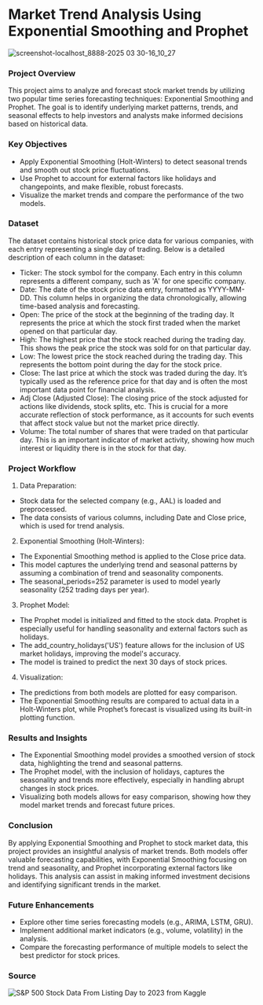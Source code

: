 # Market Trend Analysis Using Exponential Smoothing and Prophet

![screenshot-localhost_8888-2025 03 30-16_10_27](https://github.com/user-attachments/assets/0c464028-3a9d-4195-a83d-82b1770c891d)

### Project Overview

This project aims to analyze and forecast stock market trends by utilizing two popular time series forecasting techniques: Exponential Smoothing and Prophet. The goal is to identify underlying market patterns, trends, and seasonal effects to help investors and analysts make informed decisions based on historical data.

### Key Objectives
- Apply Exponential Smoothing (Holt-Winters) to detect seasonal trends and smooth out stock price fluctuations.
- Use Prophet to account for external factors like holidays and changepoints, and make flexible, robust forecasts.
- Visualize the market trends and compare the performance of the two models.

### Dataset

The dataset contains historical stock price data for various companies, with each entry representing a single day of trading. Below is a detailed description of each column in the dataset:

- Ticker: The stock symbol for the company. Each entry in this column represents a different company, such as 'A' for one specific company.
- Date: The date of the stock price data entry, formatted as YYYY-MM-DD. This column helps in organizing the data chronologically, allowing time-based analysis and forecasting.
- Open: The price of the stock at the beginning of the trading day. It represents the price at which the stock first traded when the market opened on that particular day.
- High: The highest price that the stock reached during the trading day. This shows the peak price the stock was sold for on that particular day.
- Low: The lowest price the stock reached during the trading day. This represents the bottom point during the day for the stock price.
- Close: The last price at which the stock was traded during the day. It’s typically used as the reference price for that day and is often the most important data point for financial analysis.
- Adj Close (Adjusted Close): The closing price of the stock adjusted for actions like dividends, stock splits, etc. This is crucial for a more accurate reflection of stock performance, as it accounts for such events that affect stock value but not the market price directly.
- Volume: The total number of shares that were traded on that particular day. This is an important indicator of market activity, showing how much interest or liquidity there is in the stock for that day.

### Project Workflow

1. Data Preparation:
- Stock data for the selected company (e.g., AAL) is loaded and preprocessed.
- The data consists of various columns, including Date and Close price, which is used for trend analysis.

2. Exponential Smoothing (Holt-Winters):
- The Exponential Smoothing method is applied to the Close price data.
- This model captures the underlying trend and seasonal patterns by assuming a combination of trend and seasonality components.
- The seasonal_periods=252 parameter is used to model yearly seasonality (252 trading days per year).

3. Prophet Model:
- The Prophet model is initialized and fitted to the stock data. Prophet is especially useful for handling seasonality and external factors such as holidays.
- The add_country_holidays('US') feature allows for the inclusion of US market holidays, improving the model's accuracy.
- The model is trained to predict the next 30 days of stock prices.

4. Visualization:
- The predictions from both models are plotted for easy comparison.
- The Exponential Smoothing results are compared to actual data in a Holt-Winters plot, while Prophet’s forecast is visualized using its built-in plotting function.

### Results and Insights

- The Exponential Smoothing model provides a smoothed version of stock data, highlighting the trend and seasonal patterns.
- The Prophet model, with the inclusion of holidays, captures the seasonality and trends more effectively, especially in handling abrupt changes in stock prices.
- Visualizing both models allows for easy comparison, showing how they model market trends and forecast future prices.

### Conclusion

By applying Exponential Smoothing and Prophet to stock market data, this project provides an insightful analysis of market trends. Both models offer valuable forecasting capabilities, with Exponential Smoothing focusing on trend and seasonality, and Prophet incorporating external factors like holidays. This analysis can assist in making informed investment decisions and identifying significant trends in the market.

### Future Enhancements

- Explore other time series forecasting models (e.g., ARIMA, LSTM, GRU).
- Implement additional market indicators (e.g., volume, volatility) in the analysis.
- Compare the forecasting performance of multiple models to select the best predictor for stock prices.

### Source

![S&P 500 Stock Data From Listing Day to 2023 from Kaggle](https://www.kaggle.com/datasets/pavankrishnanarne/s-and-p-500-stock-data-from-listing-day-to-2023)


